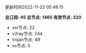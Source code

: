 更新时间2022-11-22 05:48:15

**总订阅: 45**
**总节点: 1465**
**有效节点: 320**
- ssr节点: 22
- v2ray节点: 244
- trojan节点: 49
- ss节点: 5
